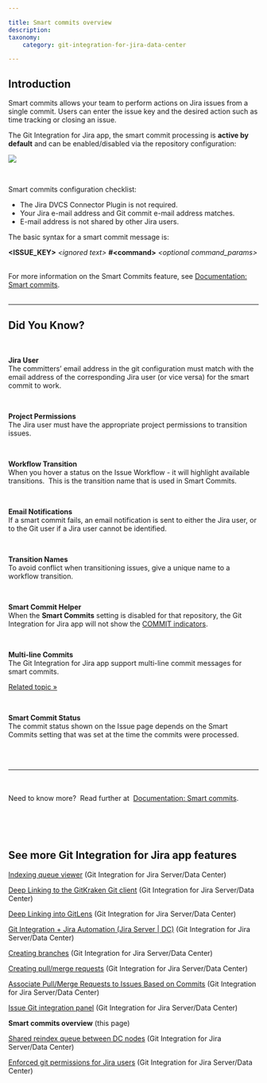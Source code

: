 ```yaml
---

title: Smart commits overview
description:
taxonomy:
    category: git-integration-for-jira-data-center

---
```


## Introduction

Smart commits allows your team to perform actions on Jira issues from a single commit. Users can enter the issue key and the desired action such as time tracking or closing an issue.

The Git Integration for Jira app, the smart commit processing is **active by default** and can be enabled/disabled via the repository configuration:

![](/wp-content/uploads/gij-smart-commit-setting.png)

<br>

Smart commits configuration checklist:

*   The Jira DVCS Connector Plugin is not required.
*   Your Jira e-mail address and Git commit e-mail address matches.
*   E-mail address is not shared by other Jira users.

The basic syntax for a smart commit message is:

**\<ISSUE\_KEY\>** _\<ignored text\>_ **\#\<command\>** _\<optional command\_params\>_

<br>

<div class="bbb-callout bbb--info">
    <div class="irow">
    <div class="ilogobox">
        <span class="logoimg"></span>
    </div>
    <div class="imsgbox">
        For more information on the Smart Commits feature, see <a href='/git-integration-for-jira-data-center/smart-commits-gij-self-managed/'>Documentation: Smart commits</a>.
    </div>
    </div>
</div>
<br>

* * *

## Did You Know?

<br>

**Jira User**<br>
The committers’ email address in the git configuration must match with the email address of the corresponding Jira user (or vice versa) for the smart commit to work.

<br>

**Project Permissions**<br>
The Jira user must have the appropriate project permissions to transition issues.

<br>

**Workflow Transition**<br>
When you hover a status on the Issue Workflow - it will highlight available transitions.  This is the transition name that is used in Smart Commits.

<br>

**Email Notifications**<br>
If a smart commit fails, an email notification is sent to either the Jira user, or to the Git user if a Jira user cannot be identified.

<br>

**Transition Names**<br>
To avoid conflict when transitioning issues, give a unique name to a workflow transition.

<br>

**Smart Commit Helper**<br>
When the **Smart Commits** setting is disabled for that repository, the Git Integration for Jira app will not show the [COMMIT indicators](/git-integration-for-jira-data-center/smart-commits-helper-gij-self-managed).

<br>

**Multi-line Commits**<br>
The Git Integration for Jira app support multi-line commit messages for smart commits.

[Related topic »](/git-integration-for-jira-data-center/Advanced-examples-gij-self-managed#multi-line-examples)

<br>

**Smart Commit Status**<br>
The commit status shown on the Issue page depends on the Smart Commits setting that was set at the time the commits were processed.

<br>
<br>

* * *

<br>
<br>

<div class="bbb-callout bbb--tip">
    <div class="irow">
    <div class="ilogobox">
        <span class="logoimg"></span>
    </div>
    <div class="imsgbox">
        Need to know more?  Read further at  <a href='/git-integration-for-jira-data-center/smart-commits-gij-self-managed'>Documentation: Smart commits</a>.
    </div>
    </div>
</div>
<br>

<br>

<p>&nbsp;</p>

## See more Git Integration for Jira app features

[Indexing queue viewer](/git-integration-for-jira-data-center/Indexing-queue-viewer-gij-self-managed) (Git Integration for Jira Server/Data Center)

[Deep Linking to the GitKraken Git client](/git-integration-for-jira-data-center/Deep-Linking-to-the-GitKraken-Git-client-gij-self-managed) (Git Integration for Jira Server/Data Center)

[Deep Linking into GitLens](/git-integration-for-jira-data-center/Deep-Linking-into-GitLens-gij-self-managed) (Git Integration for Jira Server/Data Center)

[Git Integration + Jira Automation (Jira Server \| DC)](/git-integration-for-jira-data-center/Git-integration-plus-Jira-automation-gij-self-managed) (Git Integration for Jira Server/Data Center)

[Creating branches](/git-integration-for-jira-data-center/Creating-branches-gij-self-managed) (Git Integration for Jira Server/Data Center)

[Creating pull/merge requests](/git-integration-for-jira-data-center/Creating-pull-merge-requests-gij-self-managed) (Git Integration for Jira Server/Data Center)

[Associate Pull/Merge Requests to Issues Based on Commits](/git-integration-for-jira-data-center/Associate-Pull-Merge-Requests-to-Issues-Based-on-Commits-gij-self-managed) (Git Integration for Jira Server/Data Center)

[Issue Git integration panel](/git-integration-for-jira-data-center/Issue-Git-integration-panel-gij-self-managed) (Git Integration for Jira Server/Data Center)

**Smart commits overview** (this page)

[Shared reindex queue between DC nodes](/git-integration-for-jira-data-center/Shared-reindex-queue-between-DC-nodes-gij-self-managed) (Git Integration for Jira Server/Data Center)

[Enforced git permissions for Jira users](/git-integration-for-jira-data-center/Enforced-git-permissions-for-Jira-users-gij-self-managed) (Git Integration for Jira Server/Data Center)


